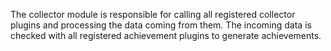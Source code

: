 The collector module is responsible for calling all registered collector plugins and processing the data coming from them. The incoming data is checked with
all registered achievement plugins to generate achievements.